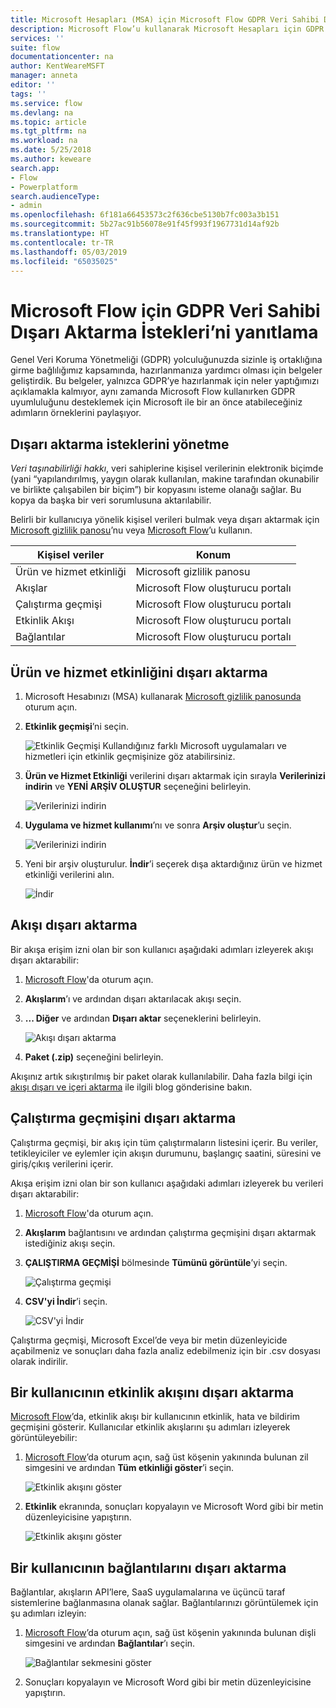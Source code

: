 ```yaml
---
title: Microsoft Hesapları (MSA) için Microsoft Flow GDPR Veri Sahibi Dışarı Aktarma İstekleri | Microsoft Docs
description: Microsoft Flow’u kullanarak Microsoft Hesapları için GDPR Veri Sahibi Dışarı Aktarma İsteklerini yanıtlamayı öğrenin.
services: ''
suite: flow
documentationcenter: na
author: KentWeareMSFT
manager: anneta
editor: ''
tags: ''
ms.service: flow
ms.devlang: na
ms.topic: article
ms.tgt_pltfrm: na
ms.workload: na
ms.date: 5/25/2018
ms.author: keweare
search.app:
- Flow
- Powerplatform
search.audienceType:
- admin
ms.openlocfilehash: 6f181a66453573c2f636cbe5130b7fc003a3b151
ms.sourcegitcommit: 5b27ac91b56078e91f45f993f1967731d14af92b
ms.translationtype: HT
ms.contentlocale: tr-TR
ms.lasthandoff: 05/03/2019
ms.locfileid: "65035025"
---
```

# <a name="responding-to-gdpr-data-subject-export-requests-for-microsoft-flow"></a>Microsoft Flow için GDPR Veri Sahibi Dışarı Aktarma İstekleri’ni yanıtlama

Genel Veri Koruma Yönetmeliği (GDPR) yolculuğunuzda sizinle iş ortaklığına girme bağlılığımız kapsamında, hazırlanmanıza yardımcı olması için belgeler geliştirdik. Bu belgeler, yalnızca GDPR’ye hazırlanmak için neler yaptığımızı açıklamakla kalmıyor, aynı zamanda Microsoft Flow kullanırken GDPR uyumluluğunu desteklemek için Microsoft ile bir an önce atabileceğiniz adımların örneklerini paylaşıyor.

## <a name="manage-export-requests"></a>Dışarı aktarma isteklerini yönetme

*Veri taşınabilirliği hakkı*, veri sahiplerine kişisel verilerinin elektronik biçimde (yani “yapılandırılmış, yaygın olarak kullanılan, makine tarafından okunabilir ve birlikte çalışabilen bir biçim”) bir kopyasını isteme olanağı sağlar. Bu kopya da başka bir veri sorumlusuna aktarılabilir.

Belirli bir kullanıcıya yönelik kişisel verileri bulmak veya dışarı aktarmak için [Microsoft gizlilik panosu](https://account.microsoft.com/privacy/)’nu veya [Microsoft Flow](https://flow.microsoft.com/)’u kullanın.

|Kişisel veriler|Konum|
|-----------------|-------------------|
|Ürün ve hizmet etkinliği|Microsoft gizlilik panosu|
|Akışlar|Microsoft Flow oluşturucu portalı|
|Çalıştırma geçmişi|Microsoft Flow oluşturucu portalı|
|Etkinlik Akışı|Microsoft Flow oluşturucu portalı|
|Bağlantılar|Microsoft Flow oluşturucu portalı|

## <a name="export-product-and-service-activity"></a>Ürün ve hizmet etkinliğini dışarı aktarma

1. Microsoft Hesabınızı (MSA) kullanarak [Microsoft gizlilik panosunda](https://account.microsoft.com/privacy/) oturum açın.
1. **Etkinlik geçmişi**’ni seçin.

    ![Etkinlik Geçmişi](./media/gdpr-dsr-export-msa/activityhistory.png) Kullandığınız farklı Microsoft uygulamaları ve hizmetleri için etkinlik geçmişinize göz atabilirsiniz.
1. **Ürün ve Hizmet Etkinliği** verilerini dışarı aktarmak için sırayla **Verilerinizi indirin** ve **YENİ ARŞİV OLUŞTUR** seçeneğini belirleyin.

    ![Verilerinizi indirin](./media/gdpr-dsr-export-msa/downloaddata.png)

1. **Uygulama ve hizmet kullanımı**’nı ve sonra **Arşiv oluştur**’u seçin.

    ![Verilerinizi indirin](./media/gdpr-dsr-export-msa/create-archive.png)
1. Yeni bir arşiv oluşturulur. **İndir**’i seçerek dışa aktardığınız ürün ve hizmet etkinliği verilerini alın.

    ![İndir](./media/gdpr-dsr-export-msa/download.png)

## <a name="export-a-flow"></a>Akışı dışarı aktarma

Bir akışa erişim izni olan bir son kullanıcı aşağıdaki adımları izleyerek akışı dışarı aktarabilir:

1. [Microsoft Flow](https://flow.microsoft.com/)'da oturum açın.

1. **Akışlarım**’ı ve ardından dışarı aktarılacak akışı seçin.

1. **... Diğer** ve ardından **Dışarı aktar** seçeneklerini belirleyin.

    ![Akışı dışarı aktarma](./media/gdpr-dsr-export/export-flow.png)

1. **Paket (.zip)** seçeneğini belirleyin.

Akışınız artık sıkıştırılmış bir paket olarak kullanılabilir. Daha fazla bilgi için [akışı dışarı ve içeri aktarma](https://flow.microsoft.com/blog/import-export-bap-packages/) ile ilgili blog gönderisine bakın.

## <a name="export-run-history"></a>Çalıştırma geçmişini dışarı aktarma

Çalıştırma geçmişi, bir akış için tüm çalıştırmaların listesini içerir. Bu veriler, tetikleyiciler ve eylemler için akışın durumunu, başlangıç saatini, süresini ve giriş/çıkış verilerini içerir.

Akışa erişim izni olan bir son kullanıcı aşağıdaki adımları izleyerek bu verileri dışarı aktarabilir:

1. [Microsoft Flow](https://flow.microsoft.com/)'da oturum açın.
1. **Akışlarım** bağlantısını ve ardından çalıştırma geçmişini dışarı aktarmak istediğiniz akışı seçin.
1. **ÇALIŞTIRMA GEÇMİŞİ** bölmesinde **Tümünü görüntüle**’yi seçin.

    ![Çalıştırma geçmişi](./media/gdpr-dsr-export/run-history.png)

1. **CSV'yi İndir**’i seçin.

    ![CSV'yi İndir](./media/gdpr-dsr-export/download-csv.png)

Çalıştırma geçmişi, Microsoft Excel’de veya bir metin düzenleyicide açabilmeniz ve sonuçları daha fazla analiz edebilmeniz için bir .csv dosyası olarak indirilir.

## <a name="export-a-users-activity-feed"></a>Bir kullanıcının etkinlik akışını dışarı aktarma

[Microsoft Flow](https://flow.microsoft.com/)’da, etkinlik akışı bir kullanıcının etkinlik, hata ve bildirim geçmişini gösterir. Kullanıcılar etkinlik akışlarını şu adımları izleyerek görüntüleyebilir:

1. [Microsoft Flow](http://flow.microsoft.com/)’da oturum açın, sağ üst köşenin yakınında bulunan zil simgesini ve ardından **Tüm etkinliği göster**’i seçin.

    ![Etkinlik akışını göster](./media/gdpr-dsr-export/show-activity-feed.png)

1. **Etkinlik** ekranında, sonuçları kopyalayın ve Microsoft Word gibi bir metin düzenleyicisine yapıştırın.

    ![Etkinlik akışını göster](./media/gdpr-dsr-export/export-activity-feed.png)

## <a name="export-a-users-connections"></a>Bir kullanıcının bağlantılarını dışarı aktarma

Bağlantılar, akışların API’lere, SaaS uygulamalarına ve üçüncü taraf sistemlerine bağlanmasına olanak sağlar. Bağlantılarınızı görüntülemek için şu adımları izleyin:

1. [Microsoft Flow](http://flow.microsoft.com/)’da oturum açın, sağ üst köşenin yakınında bulunan dişli simgesini ve ardından **Bağlantılar**’ı seçin.

    ![Bağlantılar sekmesini göster](./media/gdpr-dsr-export/show-connections.png)
1. Sonuçları kopyalayın ve Microsoft Word gibi bir metin düzenleyicisine yapıştırın.
